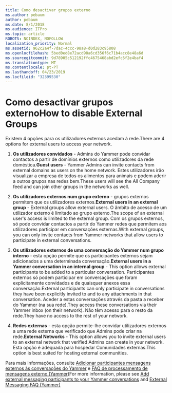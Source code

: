```yaml
---
title: Como desactivar grupos externo
ms.author: pebaum
author: pebaum
ms.date: 8/1/2018
ms.audience: ITPro
ms.topic: article
ROBOTS: NOINDEX, NOFOLLOW
localization_priority: Normal
ms.assetid: 962c2a4f-7dac-4ccc-98a8-d0d283c95808
ms.openlocfilehash: 5bed0ed8e72acd98a6cd356f6c71b4acc8e48a6d
ms.sourcegitcommit: 9d78905c512192ffc4675468abd2efc5f2e4baf4
ms.translationtype: MT
ms.contentlocale: pt-PT
ms.lasthandoff: 04/23/2019
ms.locfileid: "32399530"
---
```

# <a name="how-to-disable-external-groups"></a><span data-ttu-id="e2048-102">Como desactivar grupos externo</span><span class="sxs-lookup"><span data-stu-id="e2048-102">How to disable External Groups</span></span>

<span data-ttu-id="e2048-103">Existem 4 opções para os utilizadores externos acedam à rede.</span><span class="sxs-lookup"><span data-stu-id="e2048-103">There are 4 options for external users to access your network.</span></span>
  
1. <span data-ttu-id="e2048-104">**Os utilizadores convidados** - Admins do Yammer pode convidar contactos a partir de domínios externos como utilizadores da rede doméstica.</span><span class="sxs-lookup"><span data-stu-id="e2048-104">**Guest users** - Yammer Admins can invite contacts from external domains as users on the home network.</span></span> <span data-ttu-id="e2048-105">Estes utilizadores irão visualizar a empresa de todos os alimentos para animais e podem aderir a outros grupos nas redes bem.</span><span class="sxs-lookup"><span data-stu-id="e2048-105">These users will see the All Company feed and can join other groups in the networks as well.</span></span> 
    
2. <span data-ttu-id="e2048-106">**Os utilizadores externos num grupo externo** - grupos externos permitem que os utilizadores externos.</span><span class="sxs-lookup"><span data-stu-id="e2048-106">**External users in an external group** - External groups allow external users.</span></span> <span data-ttu-id="e2048-107">O âmbito de acesso de um utilizador externo é limitado ao grupo externo.</span><span class="sxs-lookup"><span data-stu-id="e2048-107">The scope of an external user's access is limited to the external group.</span></span> <span data-ttu-id="e2048-108">Com os grupos externos, só pode convidar contactos a partir do Yammer redes que permitem aos utilizadores participar em conversações externas.</span><span class="sxs-lookup"><span data-stu-id="e2048-108">With external groups, you can only invite contacts from Yammer networks that allow users to participate in external conversations.</span></span> 
    
3. <span data-ttu-id="e2048-109">**Os utilizadores externos de uma conversação do Yammer num grupo interno** - esta opção permite que os participantes externos sejam adicionados a uma determinada conversação.</span><span class="sxs-lookup"><span data-stu-id="e2048-109">**External users in a Yammer conversation in an internal group** - This option allows external participants to be added to a particular conversation.</span></span> <span data-ttu-id="e2048-110">Participantes externos só podem participar em conversações que foram explicitamente convidados e de quaisquer anexos essa conversação.</span><span class="sxs-lookup"><span data-stu-id="e2048-110">External participants can only participate in conversations they have been explicitly invited to and to any attachments in that conversation.</span></span> <span data-ttu-id="e2048-111">Aceder a estas conversações através da pasta a receber do Yammer (na sua rede).</span><span class="sxs-lookup"><span data-stu-id="e2048-111">They access these conversations via their Yammer inbox (on their network).</span></span> <span data-ttu-id="e2048-112">Não têm acesso para o resto da rede.</span><span class="sxs-lookup"><span data-stu-id="e2048-112">They have no access to the rest of your network.</span></span> 
    
4. <span data-ttu-id="e2048-113">**Redes externas** - esta opção permite-lhe convidar utilizadores externos a uma rede externa que verificado que Admins pode criar na rede.</span><span class="sxs-lookup"><span data-stu-id="e2048-113">**External Networks** - This option allows you to invite external users to an external network that verified Admins can create in your network.</span></span> <span data-ttu-id="e2048-114">Esta opção é adequada para hospedar Comunidades externas.</span><span class="sxs-lookup"><span data-stu-id="e2048-114">This option is best suited for hosting external communities.</span></span> 
    
<span data-ttu-id="e2048-115">Para mais informações, consulte [Adicionar participantes mensagens externos às conversações do Yammer](https://support.office.com/article/add-external-messaging-participants-to-your-yammer-conversations-423653bb-86b2-4eac-9d7e-dca121f7c16c?ui=en-US&amp;rs=en-US&amp;ad=US) e [FAQ de processamento de mensagens externo (Yammer)](https://support.office.com/article/External-messaging-FAQ-Yammer-35b59d6c-bb1c-4541-bf19-9f67d2f2b199)</span><span class="sxs-lookup"><span data-stu-id="e2048-115">For more information, please see [Add external messaging participants to your Yammer conversations](https://support.office.com/article/add-external-messaging-participants-to-your-yammer-conversations-423653bb-86b2-4eac-9d7e-dca121f7c16c?ui=en-US&amp;rs=en-US&amp;ad=US) and [External Messaging FAQ (Yammer)](https://support.office.com/article/External-messaging-FAQ-Yammer-35b59d6c-bb1c-4541-bf19-9f67d2f2b199)</span></span>
  

